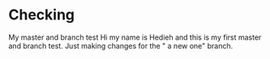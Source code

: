 # Checking
My master and branch test
Hi my name is Hedieh and this is my first master and branch test.
Just making changes for the " a new one" branch.
